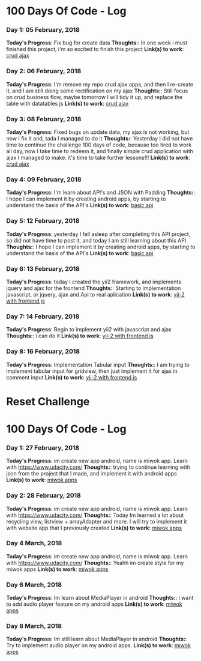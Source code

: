 # 100 Days Of Code - Log
### Day 1: 05 February, 2018

**Today's Progress**: Fix bug for create data
**Thoughts:**: In one week i must finished this project, i'm so excited to finish this project
**Link(s) to work**: [crud ajax](https://github.com/wlnoor/crud-ajax.git)

### Day 2: 06 February, 2018

**Today's Progress**: I'm remove my repo crud ajax apps, and then I re-create it, and I am still doing some rectification on my ajax
**Thoughts:**: Still focus on crud business flow, maybe tomorrow I will tidy it up, and replace the table with datatables js
**Link(s) to work**: [crud ajax](https://github.com/wlnoor/crud-ajax.git)

### Day 3: 08 February, 2018

**Today's Progress**: Fixed bugs on update data, my ajax is not working, but now I fix it and, tada I managed to do it
**Thoughts:**: Yesterday I did not have time to continue the challenge 100 days of code, because too tired to work all day, now I take time to redeem it, and finally simple crud application with ajax I managed to make. it's time to take further lessons!!!
**Link(s) to work**: [crud ajax](https://github.com/wlnoor/crud-ajax.git)

### Day 4: 09 February, 2018

**Today's Progress**: I'm learn about API's and JSON with Padding
**Thoughts:**: I hope I can implement it by creating android apps, by starting to understand the basis of the API's
**Link(s) to work**: [basic api](https://github.com/wlnoor/basic-api.git)

### Day 5: 12 February, 2018

**Today's Progress**: yesterday I fell asleep after completing this API project, so did not have time to post it, and today I am still learning about this API
**Thoughts:**: I hope I can implement it by creating android apps, by starting to understand the basis of the API's
**Link(s) to work**: [basic api](https://github.com/wlnoor/basic-api.git)

### Day 6: 13 February, 2018

**Today's Progress**: today I created the yii2 framework, and implements jquery and ajax for the frontend
**Thoughts:**: Starting to implementation javascript, or jquery, ajax and Api to real aplication
**Link(s) to work**: [yii-2 with frontend js](https://github.com/wlnoor/yii-ajax.git)


### Day 7: 14 February, 2018

**Today's Progress**: Begin to implement yii2 with javascript and ajax
**Thoughts:**: i can do it
**Link(s) to work**: [yii-2 with frontend js](https://github.com/wlnoor/yii-ajax.git)

### Day 8: 16 February, 2018

**Today's Progress**: Implementation Tabular input
**Thoughts:**: I am trying to implement tabular input for gridview, then just implement it for ajax in comment input
**Link(s) to work**: [yii-2 with frontend js](https://github.com/wlnoor/yii-ajax.git)

# Reset Challenge
# 100 Days Of Code - Log
### Day 1: 27 February, 2018

**Today's Progress**: im create new app android, name is miwok app. Learn with https://www.udacity.com/
**Thoughts:**: trying to continue learning with json from the project that I made, and implement it with android apps
**Link(s) to work**: [miwok apps](https://github.com/wlnoor/miwok-app.git)

### Day 2: 28 February, 2018

**Today's Progress**: im create new app android, name is miwok app. Learn with https://www.udacity.com/
**Thoughts:**: Today Im learned a lot about recycling view, listview + arrayAdapter and more. I will try to implement it with website app that I previously created
**Link(s) to work**: [miwok apps](https://github.com/wlnoor/miwok-app.git)

### Day 4 March, 2018

**Today's Progress**: im create new app android, name is miwok app. Learn with https://www.udacity.com/
**Thoughts:**: Yeahh im create style for my miwok apps
**Link(s) to work**: [miwok apps](https://github.com/wlnoor/miwok-app.git)

### Day 6 March, 2018

**Today's Progress**: Im learn about MediaPlayer in android
**Thoughts:**: i want to add audio player feature on my android apps
**Link(s) to work**: [miwok apps](https://github.com/wlnoor/miwok-app.git)

### Day 8 March, 2018

**Today's Progress**: Im still learn about MediaPlayer in android
**Thoughts:**: Try to implement audio player on my android apps.
**Link(s) to work**: [miwok apps](https://github.com/wlnoor/miwok-app.git)